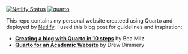 [![Netlify Status](https://api.netlify.com/api/v1/badges/8b41d3a1-52f0-477d-9d62-8b937b08a9b2/deploy-status)](https://app.netlify.com/sites/brilliant-beignet-edeae3/deploys)
[![quarto](https://img.shields.io/badge/-quarto-%2375aadb)][quarto]

This repo contains my personal website createed using Quarto and deployed by [Netlify](https://www.netlify.com/). I used this blog post for guidelines and inspiration:

- [**Creating a blog with Quarto in 10 steps**](https://beamilz.com/posts/2022-06-05-creating-a-blog-with-quarto/en/) by Bea Milz
- [**Quarto for an Academic Website**](https://ddimmery.com/posts/quarto-website/) by Drew Dimmery


[quarto]: https://quarto.org/
